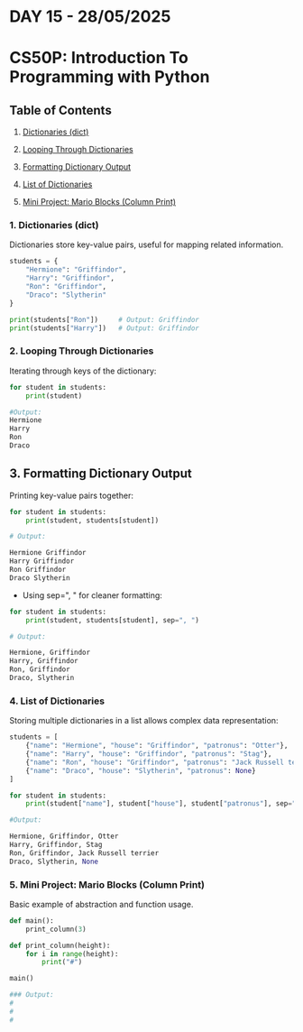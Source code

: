 # **DAY 15 - 28/05/2025**

# **CS50P: Introduction To Programming with Python**

## Table of Contents
1. [Dictionaries (dict)](#1-dictionaries-dict)

2. [Looping Through Dictionaries](#2-looping-through-dictionaries)

3. [Formatting Dictionary Output](#3-formatting-dictionary-output)

4. [List of Dictionaries](#4-list-of-dictionaries)

5. [Mini Project: Mario Blocks (Column Print)](#5-mini-project-mario-blocks-column-print)

### 1. Dictionaries (dict)
Dictionaries store key-value pairs, useful for mapping related information.

```py
students = {
    "Hermione": "Griffindor",
    "Harry": "Griffindor",
    "Ron": "Griffindor",
    "Draco": "Slytherin"
}

print(students["Ron"])     # Output: Griffindor
print(students["Harry"])   # Output: Griffindor
```

### 2. Looping Through Dictionaries
Iterating through keys of the dictionary:

```py
for student in students:
    print(student)

#Output:
Hermione
Harry
Ron
Draco
```

## 3. Formatting Dictionary Output
Printing key-value pairs together:

```py
for student in students:
    print(student, students[student])

# Output:

Hermione Griffindor  
Harry Griffindor  
Ron Griffindor  
Draco Slytherin
```

- Using sep=", " for cleaner formatting:

```py
for student in students:
    print(student, students[student], sep=", ")

# Output:

Hermione, Griffindor  
Harry, Griffindor  
Ron, Griffindor  
Draco, Slytherin
```

### 4. List of Dictionaries
Storing multiple dictionaries in a list allows complex data representation:

```python
students = [
    {"name": "Hermione", "house": "Griffindor", "patronus": "Otter"},
    {"name": "Harry", "house": "Griffindor", "patronus": "Stag"},
    {"name": "Ron", "house": "Griffindor", "patronus": "Jack Russell terrier"},
    {"name": "Draco", "house": "Slytherin", "patronus": None}
]

for student in students:
    print(student["name"], student["house"], student["patronus"], sep=", ")

#Output:

Hermione, Griffindor, Otter  
Harry, Griffindor, Stag  
Ron, Griffindor, Jack Russell terrier  
Draco, Slytherin, None
```

### 5. Mini Project: Mario Blocks (Column Print)
Basic example of abstraction and function usage.

```python
def main():
    print_column(3)

def print_column(height):
    for i in range(height):
        print("#")

main()

### Output:
#
#
#
```